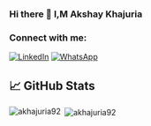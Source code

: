### Hi there 👋 I,M Akshay Khajuria



<h3 align="left">Connect with me:</h3>

[![LinkedIn](https://img.shields.io/badge/LinkedIn-0077B5?logo=linkedin&logoColor=white)](https://www.linkedin.com/in/akshay-khajuria-817672141/)
[![WhatsApp](https://img.shields.io/badge/WhatsApp-25D366?logo=whatsapp&logoColor=white)](https://web.whatsapp.com/send?phone=919070210380&text=I'm%20interested%20in%20your%20Github%20Profile%20&app_absent=0)

## 📈 GitHub Stats 


<p><img align="left" src="https://github-readme-stats.vercel.app/api/top-langs/?username=akhajuria92&layout=compact&hide=html" alt="akhajuria92" /></p>

<p>&nbsp;<img align="center" src="https://github-readme-stats.vercel.app/api?username=akhajuria92&show_icons=true" alt="akhajuria92" /></p>



<!--
**akhajuria92/akhajuria92** is a ✨ _special_ ✨ repository because its `README.md` (this file) appears on your GitHub profile.

Here are some ideas to get you started:

- 🔭 I’m currently working on ...
- 🌱 I’m currently learning ...
- 👯 I’m looking to collaborate on ...
- 🤔 I’m looking for help with ...
- 💬 Ask me about ...
- 📫 How to reach me: ...
- 😄 Pronouns: ...
- ⚡ Fun fact: ...
-->
